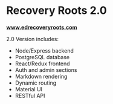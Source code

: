 # Recovery Roots 2.0
__www.edrecoveryroots.com__

2.0 Version includes:
- Node/Express backend
- PostgreSQL database
- React/Redux frontend
- Auth and admin sections
- Markdown rendering
- Dynamic routing
- Material UI
- RESTful API
